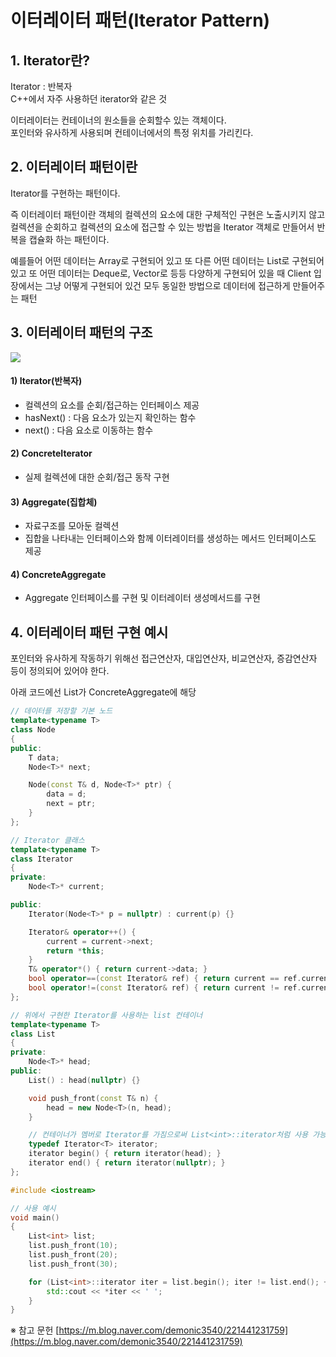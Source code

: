 # 이터레이터 패턴(Iterator Pattern)

## 1. Iterator란?
 
Iterator : 반복자  
C++에서 자주 사용하던 iterator와 같은 것  

이터레이터는 컨테이너의 원소들을 순회할수 있는 객체이다.  
포인터와 유사하게 사용되며 컨테이너에서의 특정 위치를 가리킨다.


## 2. 이터레이터 패턴이란

Iterator를 구현하는 패턴이다.  

즉 이터레이터 패턴이란 객체의 컬렉션의 요소에 대한 구체적인 구현은 노출시키지 않고  
컬렉션을 순회하고 컬렉션의 요소에 접근할 수 있는 방법을 Iterator 객체로 만들어서 반복을 캡슐화 하는 패턴이다.  

예를들어 어떤 데이터는 Array로 구현되어 있고 또 다른 어떤 데이터는 List로 구현되어 있고 또 어떤 데이터는 Deque로, Vector로 등등 다양하게 구현되어 있을 때 Client 입장에서는 그냥 어떻게 구현되어 있건 모두 동일한 방법으로 데이터에 접근하게 만들어주는 패턴


## 3. 이터레이터 패턴의 구조

![](https://blog.kakaocdn.net/dn/PylbS/btsHl3WrNFW/bDkeaSAiZ7cn64qKJFkvHK/img.png)

#### 1) Iterator(반복자)
- 컬렉션의 요소를 순회/접근하는 인터페이스 제공
- hasNext() : 다음 요소가 있는지 확인하는 함수
- next() : 다음 요소로 이동하는 함수

#### 2) ConcreteIterator
- 실제 컬렉션에 대한 순회/접근 동작 구현

#### 3) Aggregate(집합체)
- 자료구조를 모아둔 컬렉션
- 집합을 나타내는 인터페이스와 함께 이터레이터를 생성하는 메서드 인터페이스도 제공

#### 4) ConcreteAggregate
- Aggregate 인터페이스를 구현 및 이터레이터 생성메서드를 구현


## 4. 이터레이터 패턴 구현 예시

포인터와 유사하게 작동하기 위해선 접근연산자, 대입연산자, 비교연산자, 증감연산자 등이 정의되어 있어야 한다.

아래 코드에선 List가 ConcreteAggregate에 해당
```C++
// 데이터를 저장할 기본 노드
template<typename T>
class Node
{
public:
	T data;
	Node<T>* next;

	Node(const T& d, Node<T>* ptr) {
		data = d;
		next = ptr;
	}
};

// Iterator 클래스
template<typename T>
class Iterator 
{
private:
	Node<T>* current;

public:
	Iterator(Node<T>* p = nullptr) : current(p) {}

	Iterator& operator++() {
		current = current->next;
		return *this;
	}
	T& operator*() { return current->data; }
	bool operator==(const Iterator& ref) { return current == ref.current; }
	bool operator!=(const Iterator& ref) { return current != ref.current; }
};

// 위에서 구현한 Iterator를 사용하는 list 컨테이너
template<typename T>
class List 
{
private:
	Node<T>* head;
public:
	List() : head(nullptr) {}

	void push_front(const T& n) {
		head = new Node<T>(n, head);
	}

	// 컨테이너가 멤버로 Iterator를 가짐으로써 List<int>::iterator처럼 사용 가능
	typedef Iterator<T> iterator; 
	iterator begin() { return iterator(head); }
	iterator end() { return iterator(nullptr); }
};

#include <iostream>

// 사용 예시
void main()
{
	List<int> list;
	list.push_front(10);
	list.push_front(20);
	list.push_front(30);

	for (List<int>::iterator iter = list.begin(); iter != list.end(); ++iter) {
		std::cout << *iter << ' ';
	}
}
```






※ 참고 문헌
[https://m.blog.naver.com/demonic3540/221441231759](https://m.blog.naver.com/demonic3540/221441231759)